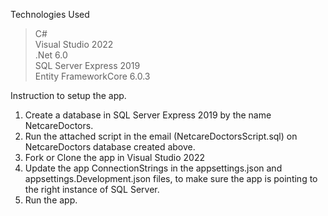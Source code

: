 Technologies Used </br>
>C# </br>
>Visual Studio 2022 </br>
>.Net 6.0 </br>
>SQL Server Express 2019 </br>
>Entity FrameworkCore 6.0.3 </br>

Instruction to setup the app. </br>
1. Create a database in SQL Server Express 2019 by the name NetcareDoctors.</br>
2. Run the attached script in the email (NetcareDoctorsScript.sql) on NetcareDoctors database created above.</br>
3. Fork or Clone the app in Visual Studio 2022 </br>
4. Update the app ConnectionStrings in the appsettings.json and appsettings.Development.json files, to make sure the app is pointing to the right instance of SQL Server.</br>
5. Run the app.</br></br>
